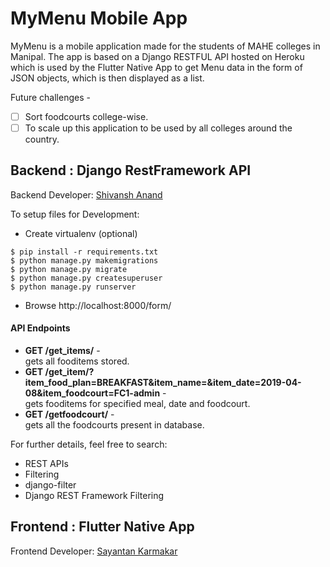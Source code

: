 # MyMenu Mobile App

MyMenu is a mobile application made for the students of MAHE colleges in Manipal. The app is based on a Django RESTFUL API hosted on Heroku which is used by the Flutter Native App to get Menu data in the form of JSON objects, which is then displayed as a list.

Future challenges - 
- [ ] Sort foodcourts college-wise.
- [ ] To scale up this application to be used by all colleges around the country.

## Backend : Django RestFramework API

Backend Developer: [Shivansh Anand](https://github/code-xD/)

To setup files for Development: </br>
- Create virtualenv (optional)
```
$ pip install -r requirements.txt
$ python manage.py makemigrations
$ python manage.py migrate
$ python manage.py createsuperuser
$ python manage.py runserver
```
- Browse http://localhost:8000/form/ </br>

#### API Endpoints
- **GET /get_items/** - </br> gets all fooditems stored.
- **GET /get_item/?item_food_plan=BREAKFAST&item_name=&item_date=2019-04-08&item_foodcourt=FC1-admin** - </br> gets fooditems for specified meal, date and foodcourt.
- **GET /getfoodcourt/** - </br> gets all the foodcourts present in database.

For further details, feel free to search:
- REST APIs
- Filtering
- django-filter
- Django REST Framework Filtering

## Frontend : Flutter Native App

Frontend Developer: [Sayantan Karmakar](https://github.com/sayantank/)


